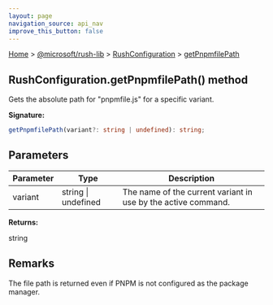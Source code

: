 ```yaml
---
layout: page
navigation_source: api_nav
improve_this_button: false
---
```



[Home](./index.md) &gt; [@microsoft/rush-lib](./rush-lib.md) &gt; [RushConfiguration](./rush-lib.rushconfiguration.md) &gt; [getPnpmfilePath](./rush-lib.rushconfiguration.getpnpmfilepath.md)

## RushConfiguration.getPnpmfilePath() method

Gets the absolute path for "pnpmfile.js" for a specific variant.

<b>Signature:</b>

```typescript
getPnpmfilePath(variant?: string | undefined): string;
```

## Parameters

|  Parameter | Type | Description |
|  --- | --- | --- |
|  variant | string \| undefined | The name of the current variant in use by the active command. |

<b>Returns:</b>

string

## Remarks

The file path is returned even if PNPM is not configured as the package manager.
